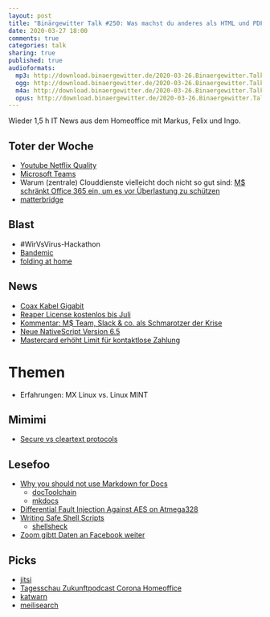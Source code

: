```yaml
---
layout: post
title: "Binärgewitter Talk #250: Was machst du anderes als HTML und PDF?"
date: 2020-03-27 18:00
comments: true
categories: talk
sharing: true
published: true
audioformats:
  mp3: http://download.binaergewitter.de/2020-03-26.Binaergewitter.Talk.250.mp3
  ogg: http://download.binaergewitter.de/2020-03-26.Binaergewitter.Talk.250.ogg
  m4a: http://download.binaergewitter.de/2020-03-26.Binaergewitter.Talk.250.m4a
  opus: http://download.binaergewitter.de/2020-03-26.Binaergewitter.Talk.250.opus
---
```

Wieder 1,5 h IT News aus dem Homeoffice mit Markus, Felix und Ingo.

## Toter der Woche
- [Youtube Netflix Quality]( )
- [Microsoft Teams]( https://www.pcwelt.de/news/Microsoft-Teams-hat-Probleme-Ansturm-wegen-Coronavirus-10772525.html )
- Warum (zentrale) Clouddienste vielleicht doch nicht so gut sind: [M$ schränkt Office 365 ein, um es vor Überlastung zu schützen]( https://www.heise.de/newsticker/meldung/Nutzerandrang-Dienste-von-Microsoft-365-werden-eingeschraenkt-4690775.html )
- [matterbridge]( https://github.com/42wim/matterbridge )


## Blast
- #WirVsVirus-Hackathon
- [Bandemic]( https://www.youtube.com/watch?v=4ZOxsjbXY1U )
- [folding at home]( https://www.tomshardware.com/news/folding-at-home-worlds-top-supercomputers-coronavirus-covid-19 )

## News
- [Coax Kabel Gigabit]( https://superuser.com/questions/1519893/why-does-gigabit-internet-via-cable-coax-not-offer-symmetrical-speeds-like-fib )
- [Reaper License kostenlos bis Juli]( https://sendegate.de/t/passend-zu-ultraschall-4-kostenlose-reaper-6-lizenz/10715 )
- [Kommentar: M$ Team, Slack & co. als Schmarotzer der Krise]( https://www.heise.de/ix/meldung/Kommentar-Microsoft-und-Slack-schlagen-aus-der-Krise-schamlos-Kapital-4687937.html )
- [Neue NativeScript Version 6.5]( https://www.nativescript.org/blog/whats-new-in-nativescript-6-5 )
- [Mastercard erhöht Limit für kontaktlose Zahlung]( https://www.heise.de/newsticker/meldung/Mastercard-erhoeht-Limit-fuer-kontaktlose-Zahlungen-ohne-PIN-4691175.html )

# Themen
- Erfahrungen: MX Linux vs. Linux MINT

## Mimimi
- [Secure vs cleartext protocols]( https://isc.sans.edu/forums/diary/Secure+vs+cleartext+protocols+couple+of+interesting+stats/25854/ )

## Lesefoo

- [Why you should not use Markdown for Docs]( https://mister-gold.pro/posts/en/asciidoc-vs-markdown/ )
  * [docToolchain]( https://doctoolchain.github.io/docToolchain/ )
  * [mkdocs]( https://www.mkdocs.org/ )
- [Differential Fault Injection Against AES on Atmega328]( https://rot256.io/post/glitch/ ) 
- [Writing Safe Shell Scripts](https://sipb.mit.edu/doc/safe-shell/)
  * [shellsheck]( https://www.shellcheck.net/ )
- [Zoom gibtt Daten an Facebook weiter]( https://www.heise.de/mac-and-i/meldung/Bericht-Zoom-App-fuer-iOS-reicht-Daten-heimlich-an-Facebook-weiter-4691613.html )

## Picks
- [jitsi]( https://jitsi.org/ )
- [Tagesschau Zukunftpodcast Corona Homeoffice]( https://www.tagesschau.de/multimedia/podcasts/malangenommen-corona-homeoffice-101.html )
- [katwarn]( https://www.katwarn.de )
- [meilisearch]( https://docs.meilisearch.com/ )
